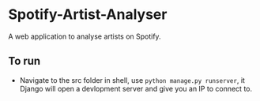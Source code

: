 # Spotify-Artist-Analyser
A web application to analyse artists on Spotify.

## To run
- Navigate to the src folder in shell, use `python manage.py runserver`, it Django will open a devlopment server and give you an IP to connect to.
